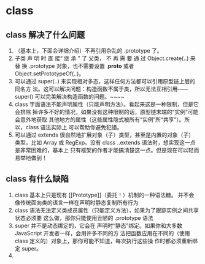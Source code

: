 # class 

## class 解决了什么问题
1. （基本上，下面会详细介绍）不再引用杂乱的 .prototype 了。
2. 子类 声 明 时 直 接“ 继 承 ” 了 父类， 不 再 需 要 通 过 Object.create(..) 来 替 换 .prototype 对象，也不需要设置 .__proto__ 或者 Object.setPrototypeOf(..)。
3.  可以通过 super(..) 来实现相对多态，这样任何方法都可以引用原型链上层的同名方 法。这可以解决问题：构造函数不属于类，所以无法互相引用—— super() 可以完美解决构造函数的问题。~~~~
4.  class 字面语法不能声明属性（只能声明方法）。看起来这是一种限制，但是它会排除 掉许多不好的情况，如果没有这种限制的话，原型链末端的“实例”可能会意外地获取 其他地方的属性（这些属性隐式被所有“实例”所“共享”）。所以，class 语法实际上 可以帮助你避免犯错。 
5. 可以通过 extends 很自然地扩展对象（子）类型，甚至是内置的对象（子）类型，比如 Array 或 RegExp。没有 class ..extends 语法时，想实现这一点是非常困难的，基本上 只有框架的作者才能搞清楚这一点。但是现在可以轻而易举地做到！

## class 有什么缺陷
1. class 基本上只是现有 [[Prototype]]（委托！）机制的一种语法糖。 并不会像传统面向类的语言一样在声明时静态复制所有行为
2. class 语法无法定义类成员属性（只能定义方法），如果为了跟踪实例之间共享状态必须要 这么做，那你只能使用丑陋的 .prototype 语法
3. super 并不是动态绑定的，它会在 声明时“静态”绑定。如果你和大多数 JavaScript 开发者一样，会用许多不同的方 法把函数应用在不同的（使用 class 定义的）对象上，那你可能不知道，每次执行这些操 作时都必须重新绑定 super。
4. 